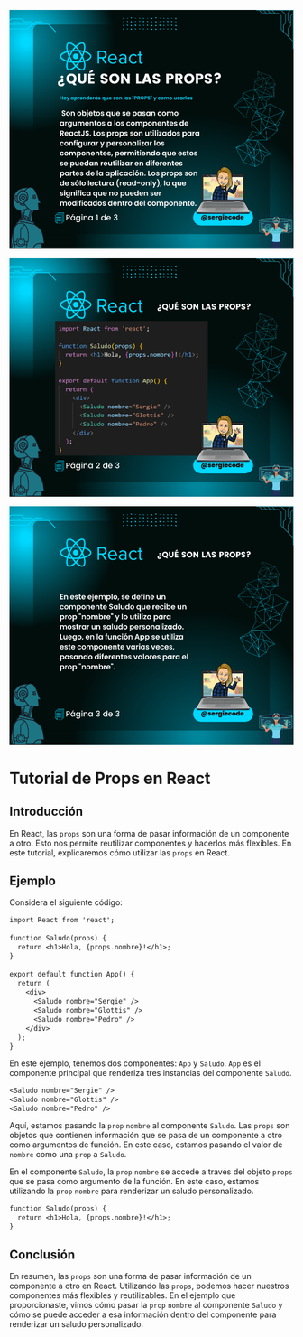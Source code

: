![Tutorial de como usar las PROPS de REACT imagen 1](https://raw.githubusercontent.com/sergiecode/props-react-tutorial/master/props-react-tutorial%20%281%29.png)

![Tutorial de como usar las PROPS de REACT imagen 2](https://raw.githubusercontent.com/sergiecode/props-react-tutorial/master/props-react-tutorial%20%282%29.png)

![Tutorial de como usar las PROPS de REACT imagen 3](https://raw.githubusercontent.com/sergiecode/props-react-tutorial/master/props-react-tutorial%20%283%29.png)

# Tutorial de Props en React

## Introducción

En React, las `props` son una forma de pasar información de un componente a otro. Esto nos permite reutilizar componentes y hacerlos más flexibles. En este tutorial, explicaremos cómo utilizar las `props` en React.

## Ejemplo

Considera el siguiente código:

    import React from 'react';
    
    function Saludo(props) {
      return <h1>Hola, {props.nombre}!</h1>;
    }
    
    export default function App() {
      return (
        <div>
          <Saludo nombre="Sergie" />
          <Saludo nombre="Glottis" />
          <Saludo nombre="Pedro" />
        </div>
      );
    }

En este ejemplo, tenemos dos componentes: `App` y `Saludo`. `App` es el componente principal que renderiza tres instancias del componente `Saludo`.

    <Saludo nombre="Sergie" />
    <Saludo nombre="Glottis" />
    <Saludo nombre="Pedro" />

Aquí, estamos pasando la `prop` `nombre` al componente `Saludo`. Las `props` son objetos que contienen información que se pasa de un componente a otro como argumentos de función. En este caso, estamos pasando el valor de `nombre` como una `prop` a `Saludo`.

En el componente `Saludo`, la `prop` `nombre` se accede a través del objeto `props` que se pasa como argumento de la función. En este caso, estamos utilizando la `prop` `nombre` para renderizar un saludo personalizado.

    function Saludo(props) {
      return <h1>Hola, {props.nombre}!</h1>;
    }

## Conclusión

En resumen, las `props` son una forma de pasar información de un componente a otro en React. Utilizando las `props`, podemos hacer nuestros componentes más flexibles y reutilizables. En el ejemplo que proporcionaste, vimos cómo pasar la `prop` `nombre` al componente `Saludo` y cómo se puede acceder a esa información dentro del componente para renderizar un saludo personalizado.
